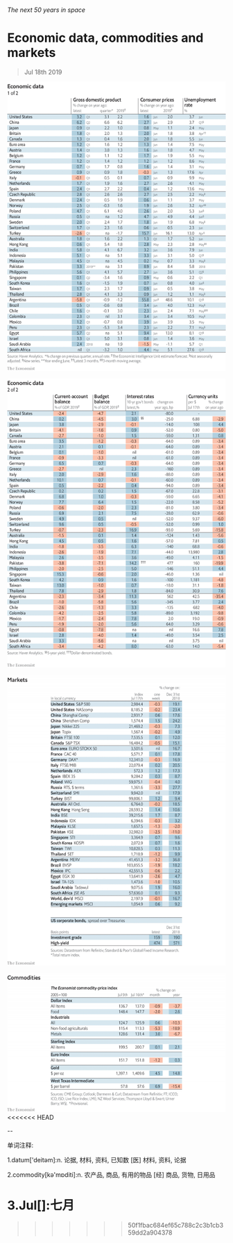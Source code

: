 ###### The next 50 years in space

# Economic data, commodities and markets 

> Jul 18th 2019 

![image](images/20190720_INT101.png) 

![image](images/20190720_INT102.png) 

![image](images/20190720_INT201.png) 

![image](images/20190720_INT401.png) 
<<<<<<< HEAD

-- 

 单词注释:

1.datum['deitәm]:n. 论据, 材料, 资料, 已知数 [医] 材料, 资料, 论据 

2.commodity[kә'mɒditi]:n. 农产品, 商品, 有用的物品 [经] 商品, 货物, 日用品 

3.Jul[]:七月 
=======
>>>>>>> 50f1fbac684ef65c788c2c3b1cb359dd2a904378

